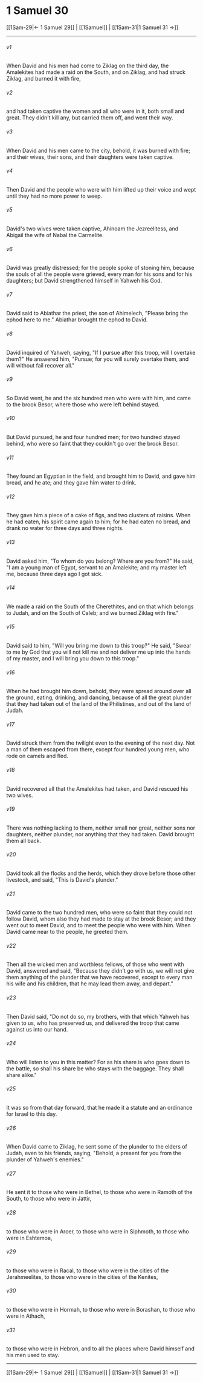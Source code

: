 # 1 Samuel 30

[[1Sam-29|← 1 Samuel 29]] | [[1Samuel]] | [[1Sam-31|1 Samuel 31 →]]
***



###### v1 
When David and his men had come to Ziklag on the third day, the Amalekites had made a raid on the South, and on Ziklag, and had struck Ziklag, and burned it with fire, 

###### v2 
and had taken captive the women and all who were in it, both small and great. They didn't kill any, but carried them off, and went their way. 

###### v3 
When David and his men came to the city, behold, it was burned with fire; and their wives, their sons, and their daughters were taken captive. 

###### v4 
Then David and the people who were with him lifted up their voice and wept until they had no more power to weep. 

###### v5 
David's two wives were taken captive, Ahinoam the Jezreelitess, and Abigail the wife of Nabal the Carmelite. 

###### v6 
David was greatly distressed; for the people spoke of stoning him, because the souls of all the people were grieved, every man for his sons and for his daughters; but David strengthened himself in Yahweh his God. 

###### v7 
David said to Abiathar the priest, the son of Ahimelech, "Please bring the ephod here to me." Abiathar brought the ephod to David. 

###### v8 
David inquired of Yahweh, saying, "If I pursue after this troop, will I overtake them?" He answered him, "Pursue; for you will surely overtake them, and will without fail recover all." 

###### v9 
So David went, he and the six hundred men who were with him, and came to the brook Besor, where those who were left behind stayed. 

###### v10 
But David pursued, he and four hundred men; for two hundred stayed behind, who were so faint that they couldn't go over the brook Besor. 

###### v11 
They found an Egyptian in the field, and brought him to David, and gave him bread, and he ate; and they gave him water to drink. 

###### v12 
They gave him a piece of a cake of figs, and two clusters of raisins. When he had eaten, his spirit came again to him; for he had eaten no bread, and drank no water for three days and three nights. 

###### v13 
David asked him, "To whom do you belong? Where are you from?" He said, "I am a young man of Egypt, servant to an Amalekite; and my master left me, because three days ago I got sick. 

###### v14 
We made a raid on the South of the Cherethites, and on that which belongs to Judah, and on the South of Caleb; and we burned Ziklag with fire." 

###### v15 
David said to him, "Will you bring me down to this troop?" He said, "Swear to me by God that you will not kill me and not deliver me up into the hands of my master, and I will bring you down to this troop." 

###### v16 
When he had brought him down, behold, they were spread around over all the ground, eating, drinking, and dancing, because of all the great plunder that they had taken out of the land of the Philistines, and out of the land of Judah. 

###### v17 
David struck them from the twilight even to the evening of the next day. Not a man of them escaped from there, except four hundred young men, who rode on camels and fled. 

###### v18 
David recovered all that the Amalekites had taken, and David rescued his two wives. 

###### v19 
There was nothing lacking to them, neither small nor great, neither sons nor daughters, neither plunder, nor anything that they had taken. David brought them all back. 

###### v20 
David took all the flocks and the herds, which they drove before those other livestock, and said, "This is David's plunder." 

###### v21 
David came to the two hundred men, who were so faint that they could not follow David, whom also they had made to stay at the brook Besor; and they went out to meet David, and to meet the people who were with him. When David came near to the people, he greeted them. 

###### v22 
Then all the wicked men and worthless fellows, of those who went with David, answered and said, "Because they didn't go with us, we will not give them anything of the plunder that we have recovered, except to every man his wife and his children, that he may lead them away, and depart." 

###### v23 
Then David said, "Do not do so, my brothers, with that which Yahweh has given to us, who has preserved us, and delivered the troop that came against us into our hand. 

###### v24 
Who will listen to you in this matter? For as his share is who goes down to the battle, so shall his share be who stays with the baggage. They shall share alike." 

###### v25 
It was so from that day forward, that he made it a statute and an ordinance for Israel to this day. 

###### v26 
When David came to Ziklag, he sent some of the plunder to the elders of Judah, even to his friends, saying, "Behold, a present for you from the plunder of Yahweh's enemies." 

###### v27 
He sent it to those who were in Bethel, to those who were in Ramoth of the South, to those who were in Jattir, 

###### v28 
to those who were in Aroer, to those who were in Siphmoth, to those who were in Eshtemoa, 

###### v29 
to those who were in Racal, to those who were in the cities of the Jerahmeelites, to those who were in the cities of the Kenites, 

###### v30 
to those who were in Hormah, to those who were in Borashan, to those who were in Athach, 

###### v31 
to those who were in Hebron, and to all the places where David himself and his men used to stay.

***
[[1Sam-29|← 1 Samuel 29]] | [[1Samuel]] | [[1Sam-31|1 Samuel 31 →]]
